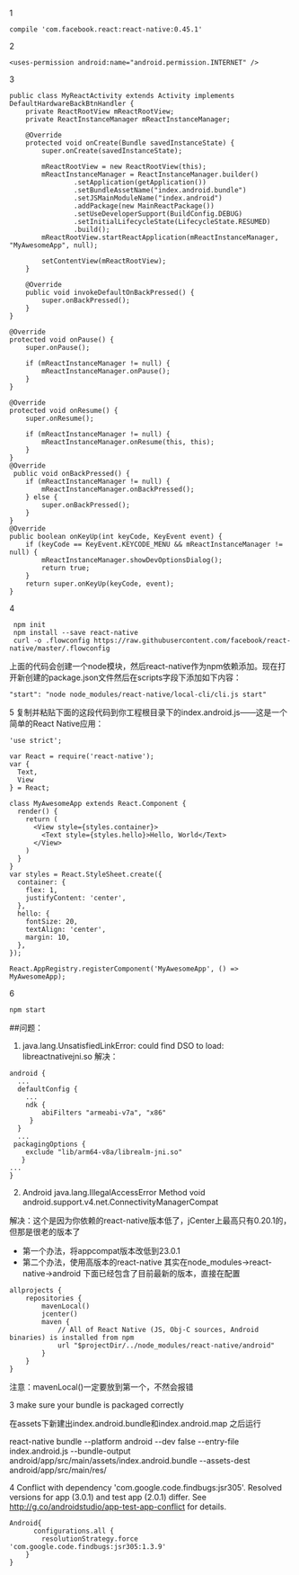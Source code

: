 1
```
compile 'com.facebook.react:react-native:0.45.1'
```
2
```
<uses-permission android:name="android.permission.INTERNET" />
```
3
```
public class MyReactActivity extends Activity implements DefaultHardwareBackBtnHandler {
    private ReactRootView mReactRootView;
    private ReactInstanceManager mReactInstanceManager;

    @Override
    protected void onCreate(Bundle savedInstanceState) {
        super.onCreate(savedInstanceState);

        mReactRootView = new ReactRootView(this);
        mReactInstanceManager = ReactInstanceManager.builder()
                .setApplication(getApplication())
                .setBundleAssetName("index.android.bundle")
                .setJSMainModuleName("index.android")
                .addPackage(new MainReactPackage())
                .setUseDeveloperSupport(BuildConfig.DEBUG)
                .setInitialLifecycleState(LifecycleState.RESUMED)
                .build();
        mReactRootView.startReactApplication(mReactInstanceManager, "MyAwesomeApp", null);

        setContentView(mReactRootView);
    }

    @Override
    public void invokeDefaultOnBackPressed() {
        super.onBackPressed();
    }
}

@Override
protected void onPause() {
    super.onPause();

    if (mReactInstanceManager != null) {
        mReactInstanceManager.onPause();
    }
}

@Override
protected void onResume() {
    super.onResume();

    if (mReactInstanceManager != null) {
        mReactInstanceManager.onResume(this, this);
    }
}
@Override
 public void onBackPressed() {
    if (mReactInstanceManager != null) {
        mReactInstanceManager.onBackPressed();
    } else {
        super.onBackPressed();
    }
}
@Override
public boolean onKeyUp(int keyCode, KeyEvent event) {
    if (keyCode == KeyEvent.KEYCODE_MENU && mReactInstanceManager != null) {
        mReactInstanceManager.showDevOptionsDialog();
        return true;
    }
    return super.onKeyUp(keyCode, event);
}
```
4
```
 npm init
 npm install --save react-native
 curl -o .flowconfig https://raw.githubusercontent.com/facebook/react-native/master/.flowconfig
```
上面的代码会创建一个node模块，然后react-native作为npm依赖添加。现在打开新创建的package.json文件然后在scripts字段下添加如下内容：
```
"start": "node node_modules/react-native/local-cli/cli.js start"
```
5
复制并粘贴下面的这段代码到你工程根目录下的index.android.js——这是一个简单的React Native应用：
```
'use strict';

var React = require('react-native');
var {
  Text,
  View
} = React;

class MyAwesomeApp extends React.Component {
  render() {
    return (
      <View style={styles.container}>
        <Text style={styles.hello}>Hello, World</Text>
      </View>
    )
  }
}
var styles = React.StyleSheet.create({
  container: {
    flex: 1,
    justifyContent: 'center',
  },
  hello: {
    fontSize: 20,
    textAlign: 'center',
    margin: 10,
  },
});

React.AppRegistry.registerComponent('MyAwesomeApp', () => MyAwesomeApp);
```
6
```
npm start
```
##问题：
1. java.lang.UnsatisfiedLinkError: could find DSO to load: libreactnativejni.so
解决：
```
android {    
  ...
  defaultConfig {        
    ...  
    ndk { 
        abiFilters "armeabi-v7a", "x86"     
     }  
  }    
  ...
 packagingOptions {    
    exclude "lib/arm64-v8a/librealm-jni.so" 
   }
...
}
```

2. Android java.lang.IllegalAccessError Method void android.support.v4.net.ConnectivityManagerCompat

解决：这个是因为你依赖的react-native版本低了，jCenter上最高只有0.20.1的，但那是很老的版本了
- 第一个办法，将appcompat版本改低到23.0.1
- 第二个办法，使用高版本的react-native
其实在node_modules->react-native->android 下面已经包含了目前最新的版本，直接在配置
```
allprojects {
    repositories {
        mavenLocal()
        jcenter()
        maven {
            // All of React Native (JS, Obj-C sources, Android binaries) is installed from npm
            url "$projectDir/../node_modules/react-native/android"
        }
    }
}
```

注意：mavenLocal()一定要放到第一个，不然会报错

3 make sure your bundle is packaged correctly

在assets下新建出index.android.bundle和index.android.map
之后运行

react-native bundle --platform android --dev false --entry-file index.android.js --bundle-output android/app/src/main/assets/index.android.bundle --assets-dest android/app/src/main/res/

4 Conflict with dependency 'com.google.code.findbugs:jsr305'. Resolved versions for app (3.0.1) and test app (2.0.1) differ. See http://g.co/androidstudio/app-test-app-conflict for details.

```
Android{
	  configurations.all {
        resolutionStrategy.force 'com.google.code.findbugs:jsr305:1.3.9'
    }
}
```
